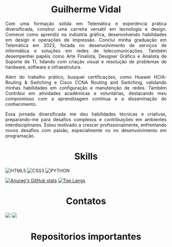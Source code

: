 <h1 align="center">Guilherme Vidal</h1>

<p align="justify">Com uma formação sólida em Telemática e experiência prática diversificada, construí uma carreira versátil em tecnologia e design. Comecei como aprendiz na indústria gráfica, desenvolvendo habilidades em design e operações de impressão. Concluí minha graduação em Telemática em 2023, focada no desenvolvimento de serviços de informática e soluções em redes de telecomunicações. Também desempenhei papéis como Arte Finalista, Designer Gráfico e Analista de Suporte de TI, lidando com criação visual e resolução de problemas de hardware, software e infraestrutura.</p>

<p align="justify">Além do trabalho prático, busquei certificações, como Huawei HCIA-Routing & Switching e Cisco CCNA Routing and Switching, validando minhas habilidades em configuração e manutenção de redes. Também Contribuí em atividades acadêmicas e voluntárias, destacando meu compromisso com a aprendizagem contínua e a disseminação do conhecimento.</p>

<p align="justify">Essa jornada diversificada me deu habilidades técnicas e criativas, preparando-me para desafios complexos e contribuições em ambientes interdisciplinares. Estou motivado a crescer profissionalmente, enfrentando novos desafios com paixão, especialmente no no desenvolvimento em programação.</p>

<h1 align="center">Skills</h1>

![HTML5](https://img.shields.io/badge/HTML5-E34F26?style=for-the-badge&logo=html5&logoColor=white)
![CSS3](https://img.shields.io/badge/CSS3-1572B6?style=for-the-badge&logo=css3&logoColor=white)
![PYTHON](https://img.shields.io/badge/Python-FFD43B?style=for-the-badge&logo=python&logoColor=blue)

[![Anurag's GitHub stats](https://github-readme-stats.vercel.app/api?username=guividaldenegreiros&show_icons=true&theme=algolia)](https://github.com/guividaldenegreiros/github-readme-stats)
[![Top Langs](https://github-readme-stats.vercel.app/api/top-langs/?username=guividaldenegreiros&show_icons=true&theme=algolia)](https://github.com/guividaldenegreiros/github-readme-stats)

<h1 align="center">Contatos</h1>

[<img src="https://img.shields.io/badge/Gmail-D14836?style=for-the-badge&logo=gmail&logoColor=white">](mailto:gui.vidaldenegreiros@gmail.com)
[<img src="https://img.shields.io/badge/LinkedIn-0077B5?style=for-the-badge&logo=linkedin&logoColor=white">](https://www.linkedin.com/in/guilherme-vidal-de-negreiros-lima-42b218204/)

<h1 align="center">Repositorios importantes</h1>

